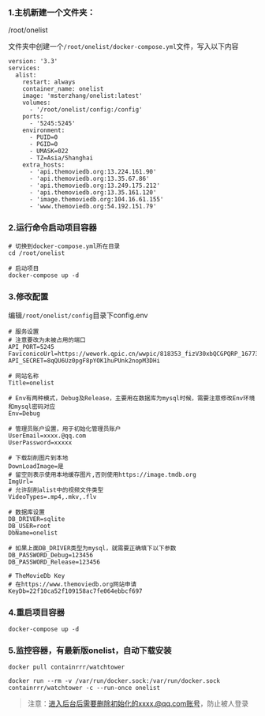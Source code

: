 ### 1.主机新建一个文件夹：

/root/onelist

文件夹中创建一个`/root/onelist/docker-compose.yml`文件，写入以下内容
```
version: '3.3'
services:
  alist:
    restart: always
    container_name: onelist
    image: 'msterzhang/onelist:latest'
    volumes:
      - '/root/onelist/config:/config'
    ports:
      - '5245:5245'
    environment:
      - PUID=0
      - PGID=0
      - UMASK=022
      - TZ=Asia/Shanghai
    extra_hosts:
      - 'api.themoviedb.org:13.224.161.90'
      - 'api.themoviedb.org:13.35.67.86'
      - 'api.themoviedb.org:13.249.175.212'
      - 'api.themoviedb.org:13.35.161.120'
      - 'image.themoviedb.org:104.16.61.155'
      - 'www.themoviedb.org:54.192.151.79'

```


### 2.运行命令启动项目容器
```
# 切换到docker-compose.yml所在目录
cd /root/onelist

# 启动项目
docker-compose up -d
```

### 3.修改配置
编辑`/root/onelist/config`目录下config.env
```
# 服务设置
# 注意要改为未被占用的端口
API_PORT=5245
FaviconicoUrl=https://wework.qpic.cn/wwpic/818353_fizV30xbQCGPQRP_1677394564/0
API_SECRET=8qQU6Uz0pgF8pYOK1huPUnk2nopM3DHi

# 网站名称
Title=onelist

# Env有两种模式，Debug及Release，主要用在数据库为mysql时候，需要注意修改Env环境和mysql密码对应
Env=Debug

# 管理员账户设置，用于初始化管理员账户
UserEmail=xxxx.@qq.com
UserPassword=xxxxx

# 下载刮削图片到本地
DownLoadImage=是
# 留空则表示使用本地缓存图片,否则使用https://image.tmdb.org
ImgUrl=
# 允许刮削alist中的视频文件类型
VideoTypes=.mp4,.mkv,.flv

# 数据库设置
DB_DRIVER=sqlite
DB_USER=root
DbName=onelist

# 如果上面DB_DRIVER类型为mysql，就需要正确填下以下参数
DB_PASSWORD_Debug=123456
DB_PASSWORD_Release=123456

# TheMovieDb Key
# 在https://www.themoviedb.org网站申请
KeyDb=22f10ca52f109158ac7fe064ebbcf697
```
### 4.重启项目容器
```
docker-compose up -d
```

### 5.监控容器，有最新版onelist，自动下载安装
```
docker pull containrrr/watchtower

docker run --rm -v /var/run/docker.sock:/var/run/docker.sock containrrr/watchtower -c --run-once onelist
```
> 注意：进入后台后需要删除初始化的xxxx.@qq.com账号，防止被人登录